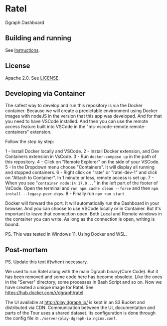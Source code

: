 # Ratel

Dgraph Dashboard

## Building and running
See [Instructions](./INSTRUCTIONS.md).

## License

Apache 2.0. See [LICENSE](./LICENSE).

## Developing via Container

The safest way to develop and run this repository is via the Docker container. Because we will create a predictable environment using Docker images with nodeJS in the version that this app was developed. And for that you need to have VSCode installed. And then you can use the remote access feature built into VSCode in the "ms-vscode-remote.remote-containers" extension.

Follow the step by step:

1 - Install Docker locally and VSCode.
2 - Install Docker extension, and Dev Containers extension in VsCode.
3 - Run `docker-compose up` in the path of this repository.
4 - Click on "Remote Explorer" on the side of your VSCode.
5 - In the Dropdown menu choose "Containers". It will display all running and stopped containers.
6 - Right click on "rate" or "ratel-dev-1" and click on "Attach to Container". In 1 minute or less, remote access is set up.
7 - When you see "`container node:14.17.0...`" in the left part of the footer of VsCode. Open the terminal and `run npm cache clean --force` and then `npm install --legacy-peer-deps`.
8 - Finally run `npm run start`

Docker will forward the port. It will automatically run the Dashboard in your browser. And you can choose to use VSCode locally or in Container. But it's important to leave that connection open. Both Local and Remote windows in the container you can write. As long as the connection is open, writing is bound.

PS. This was tested in Windows 11. Using Docker and WSL.


## Post-mortem

PS. Update this text if(when) necessary.

We used to run Ratel along with the main Dgraph binary(Core Code). But it has been removed and some code here has become obsolete. Like the ones in the "Server" directory, some processes in Bash Script and so on. Now we have created a unique image for Ratel. See https://hub.docker.com/r/dgraph/ratel

The UI available at http://play.dgraph.io/ is kept in an S3 Bucket and distributed via CDN. Communication between the UI, documentation and parts of the Tour uses a shared dataset. Its configuration is done through the config file in `./server/play-dgraph-io.nginx.conf`.
